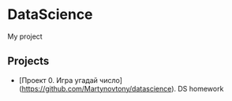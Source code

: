 # DataScience
My project

## Projects
* [Проект 0. Игра угадай число] (https://github.com/Martynovtony/datascience). 
DS homework
